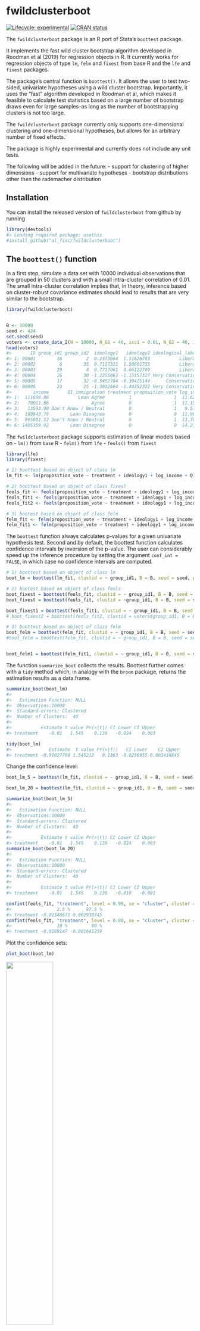 
<!-- README.md is generated from README.Rmd. Please edit that file -->

# fwildclusterboot

<!-- badges: start -->

[![Lifecycle:
experimental](https://img.shields.io/badge/lifecycle-experimental-orange.svg)](https://www.tidyverse.org/lifecycle/#experimental)
[![CRAN
status](https://www.r-pkg.org/badges/version/fwildclusterboot)](https://CRAN.R-project.org/package=fwildclusterboot)
<!-- badges: end -->

The `fwildclusterboot` package is an R port of Stata’s `boottest`
package.

It implements the fast wild cluster bootstrap algorithm developed in
Roodman et al (2019) for regression objects in R. It currently works for
regression objects of type `lm`, `felm` and `fixest` from base R and the
`lfe` and `fixest` packages.

The package’s central function is `boottest()`. It allows the user to
test two-sided, univariate hypotheses using a wild cluster bootstrap.
Importantly, it uses the “fast” algorithm developed in Roodman et al,
which makes it feasible to calculate test statistics based on a large
number of bootstrap draws even for large samples–as long as the number
of bootstrapping clusters is not too large.

The `fwildclusterboot` package currently only supports one-dimensional
clustering and one-dimensional hypotheses, but allows for an arbitrary
number of fixed effects.

The package is highly experimental and currently does not include any
unit tests.

The following will be added in the future: - support for clustering of
higher dimensions - support for multivariate hypotheses - bootstrap
distributions other then the rademacher distribution

## Installation

You can install the released version of `fwildclusterboot` from github
by running

``` r
library(devtools)
#> Loading required package: usethis
#install_github("al_fisc/fwildclusterboot")
```

## The `boottest()` function

In a first step, simulate a data set with 10000 individual observations
that are grouped in 50 clusters and with a small intra-cluster
correlation of 0.01. The small intra-cluster correlation implies that,
in theory, inference based on cluster-robust covariance estimates should
lead to results that are very similar to the bootstrap.

``` r
library(fwildclusterboot)


B <- 10000
seed <- 424
set.seed(seed)
voters <- create_data_2(N = 10000, N_G1 = 40, icc1 = 0.01, N_G2 = 40, icc2 = 0.01)
head(voters)
#>       ID group_id1 group_id2  ideology1   ideology2 ideological_label
#> 1: 00001        16         2  0.2373664  1.11626703           Liberal
#> 2: 00002         6        35  0.7117321  1.50861755           Liberal
#> 3: 00003        29         4  0.7717061  0.06122789           Liberal
#> 4: 00004        26        30 -1.2255063 -1.15157327 Very Conservative
#> 5: 00005        17        32 -0.5452784 -0.30425149      Conservative
#> 6: 00006        23        25 -1.3032564 -1.40352322 Very Conservative
#>        income       Q1_immigration treatment proposition_vote log_income
#> 1:  111686.88           Lean Agree         1                1  11.623455
#> 2:   70011.06                Agree         0                1  11.156409
#> 3:   13593.90 Don't Know / Neutral         0                1   9.517377
#> 4:  160943.76        Lean Disagree         0                0  11.988810
#> 5:  895801.52 Don't Know / Neutral         0                1  13.705474
#> 6: 1495359.92        Lean Disagree         0                0  14.217877
```

The `fwildclusterboot` package supports estimation of linear models
based on - `lm()` from `base` R - `felm()` from `lfe` - `feols()` from
`fixest`

``` r
library(lfe)
library(fixest)

# 1) boottest based on object of class lm
lm_fit <- lm(proposition_vote ~ treatment + ideology1 + log_income + Q1_immigration , weights = NULL, data = voters)

# 2) boottest based on object of class fixest
feols_fit <- feols(proposition_vote ~ treatment + ideology1 + log_income , fixef = c("Q1_immigration"), weights = NULL, data = voters)
feols_fit1 <- feols(proposition_vote ~ treatment + ideology1 + log_income + Q1_immigration, weights = NULL, data = voters)
feols_fit2 <- feols(proposition_vote ~ treatment + ideology1 + log_income | Q1_immigration, weights = NULL, data = voters)

# 3) bootest based on object of class felm
felm_fit <- felm(proposition_vote ~ treatment + ideology1 + log_income | Q1_immigration | 0 |  group_id1, weights = NULL, data = voters)
felm_fit1 <- felm(proposition_vote ~ treatment + ideology1 + log_income + Q1_immigration, weights = NULL, data = voters)
```

The `boottest` function always calculates p-values for a given
univariate hypothesis test. Second and by default, the boottest function
calculates confidence intervals by inversion of the p-value. The user
can considerably speed up the inference procedure by setting the
argument `conf_int = FALSE`, in which case no confidence intervals are
computed.

``` r
# 1) boottest based on object of class lm
boot_lm = boottest(lm_fit, clustid = ~ group_id1, B = B, seed = seed, param = "treatment", conf_int = TRUE)

# 2) bootest based on object of class feols
boot_fixest = boottest(feols_fit, clustid = ~ group_id1, B = B, seed = seed, param = "treatment", conf_int = TRUE)
boot_fixest = boottest(feols_fit, clustid = ~group_id1, B = B, seed = seed, param = "treatment", conf_int = TRUE, demean = TRUE)

boot_fixest1 = boottest(feols_fit1, clustid = ~ group_id1, B = B, seed = seed, param = "treatment", conf_int = TRUE, beta = 0, alpha = 0.05)
# boot_fixest2 = boottest(feols_fit2, clustid = voters$group_id1, B = B, seed = seed, param = "treatment", conf_int = TRUE, beta = 0)

# 3) boottest based on object of class felm
boot_felm = boottest(felm_fit, clustid = ~ group_id1, B = B, seed = seed, param = "treatment", conf_int = TRUE)
#boot_felm = boottest(felm_fit, clustid = ~ group_id1, B = B, seed = seed, param = #"treatment", conf_int = TRUE)


boot_felm1 = boottest(felm_fit1, clustid = ~ group_id1, B = B, seed = seed, param = "treatment", conf_int = TRUE)
```

The function `summarize_boot` collects the results. Boottest further
comes with a `tidy` method which, in analogy with the `broom` package,
returns the estimation results as a data.frame.

``` r
summarize_boot(boot_lm)
#>  
#>   Estimation Function: NULL
#>  Observations:10000
#>  Standard-errors: Clustered  
#>  Number of Clusters:  40
#> 
#>           Estimate t value Pr(>|t|) CI Lower CI Upper
#> treatment    -0.01   1.545    0.136   -0.024    0.003

tidy(boot_lm)
#>              Estimate  t value Pr(>|t|)   CI Lower    CI Upper
#> treatment -0.01027798 1.545212   0.1363 -0.0236955 0.003416845
```

Change the confidence level:

``` r
boot_lm_5 = boottest(lm_fit, clustid = ~ group_id1, B = B, seed = seed, param = "treatment", conf_int = TRUE, beta = 0, alpha = 0.05)

boot_lm_20 = boottest(lm_fit, clustid = ~ group_id1, B = B, seed = seed, param = "treatment", conf_int = TRUE, beta = 0, alpha = 0.20)

summarize_boot(boot_lm_5)
#>  
#>   Estimation Function: NULL
#>  Observations:10000
#>  Standard-errors: Clustered  
#>  Number of Clusters:  40
#> 
#>           Estimate t value Pr(>|t|) CI Lower CI Upper
#> treatment    -0.01   1.545    0.136   -0.024    0.003
summarize_boot(boot_lm_20)
#>  
#>   Estimation Function: NULL
#>  Observations:10000
#>  Standard-errors: Clustered  
#>  Number of Clusters:  40
#> 
#>           Estimate t value Pr(>|t|) CI Lower CI Upper
#> treatment    -0.01   1.545    0.136   -0.019   -0.001

confint(feols_fit, "treatment", level = 0.95, se = "cluster", cluster = "group_id1")
#>                 2.5 %      97.5 %
#> treatment -0.02348671 0.002930745
confint(feols_fit, "treatment", level = 0.80, se = "cluster", cluster = "group_id1")
#>                 10 %         90 %
#> treatment -0.0189147 -0.001641259
```

Plot the confidence sets:

``` r
plot_boot(boot_lm)
```

<img src="man/figures/README-unnamed-chunk-10-1.png" width="50%" />

## Comparison to `cluster.boot()` from `multiwayvcov`

The `multiwayvcov` package offers an alternative implementation of the
wild bootstrap. As can be seen, `multiwayvcov::cluster.boot()`,
`boottest()` and sandwich standard errors produce similar results:

``` r
library(multiwayvcov)
library(lmtest)
res <- cluster.boot(lm_fit, cluster = ~ group_id1, parallel = TRUE, R = 1000, wild_type = "rademacher")

# 1) results from multiwayvcov
coeftest(lm_fit, res)
#> 
#> t test of coefficients:
#> 
#>                                      Estimate Std. Error t value  Pr(>|t|)    
#> (Intercept)                         0.0326410  0.0360644  0.9051  0.365448    
#> treatment                          -0.0102780  0.0064957 -1.5823  0.113619    
#> ideology1                           0.2289206  0.0053191 43.0376 < 2.2e-16 ***
#> log_income                         -0.0014688  0.0025447 -0.5772  0.563807    
#> Q1_immigrationDisagree              0.0894429  0.0290703  3.0768  0.002098 ** 
#> Q1_immigrationLean Disagree         0.2501223  0.0288902  8.6577 < 2.2e-16 ***
#> Q1_immigrationDon't Know / Neutral  0.4854261  0.0272656 17.8036 < 2.2e-16 ***
#> Q1_immigrationLean Agree            0.7261462  0.0251573 28.8643 < 2.2e-16 ***
#> Q1_immigrationAgree                 0.9186321  0.0267120 34.3902 < 2.2e-16 ***
#> Q1_immigrationStrong Agree          0.9721868  0.0304312 31.9471 < 2.2e-16 ***
#> ---
#> Signif. codes:  0 '***' 0.001 '**' 0.01 '*' 0.05 '.' 0.1 ' ' 1

# 2) results from fwildclusterboot
summarize_boot(boot_lm)
#>  
#>   Estimation Function: NULL
#>  Observations:10000
#>  Standard-errors: Clustered  
#>  Number of Clusters:  40
#> 
#>           Estimate t value Pr(>|t|) CI Lower CI Upper
#> treatment    -0.01   1.545    0.136   -0.024    0.003
summarize_boot(boot_fixest)
#>  
#>   Estimation Function: NULL
#>  Observations:10000
#>  Standard-errors: Clustered  
#>  Number of Clusters:  40
#> 
#>           Estimate t value Pr(>|t|) CI Lower CI Upper
#> treatment    -0.01   1.545    0.136   -0.024    0.003

# 3) sandwich standard errors from fixest
summary(feols_fit, se = "cluster", cluster = "group_id1")
#> OLS estimation, Dep. Var.: proposition_vote
#> Observations: 10,000 
#> Fixed-effects: Q1_immigration: 7
#> Standard-errors: Clustered (group_id1) 
#>             Estimate Std. Error   t value  Pr(>|t|)    
#> treatment  -0.010278   0.006739 -1.525100  0.135306    
#> ideology1   0.228921   0.005343 42.848000 < 2.2e-16 ***
#> log_income -0.001469   0.002673 -0.549447  0.585831    
#> ---
#> Signif. codes:  0 '***' 0.001 '**' 0.01 '*' 0.05 '.' 0.1 ' ' 1
#> Log-likelihood: -4,490.24   Adj. R2: 0.42446 
#>                           R2-Within: 0.27262
```

## Some Tests with 2-way clustering

``` r
library(sandwich)
library(lmtest)
library(multiwayvcov)
options(boot.ncpus = 4)
rm(boot_lm); rm(boot_fixest); rm(boot_felm); rm(res)

boot_lm <-  boottest(lm_fit, clustid = ~group_id1 + group_id2, B = 1000, seed = seed, param = "treatment", conf_int = FALSE)
#> Warning in preprocess.lm(object = object, param = param, clustid = clustid, :
#> You are estimating a model with more than 200 clusters. Are you sure you want to
#> proceed with bootstrap standard errors instead of asymptotic sandwich standard
#> errors? The more clusters in the data, the longer the estimation process.
boot_fixest <-  boottest(feols_fit, clustid = ~group_id1 + group_id2, B = 1000, seed = seed, param = "treatment", conf_int = FALSE)
#> Warning in preprocess.fixest(object = object, param = param, clustid =
#> clustid, : You are estimating a model with more than 200 clusters. Are you
#> sure you want to proceed with bootstrap standard errors instead of asymptotic
#> sandwich standard errors? The more clusters in the data, the longer the
#> estimation process.
boot_felm <-  boottest(felm_fit, clustid = ~group_id1 + group_id2, B = 1000, seed = seed, param = "treatment", conf_int = FALSE)
#> Warning in Ops.factor(treatment + ideology1 + log_income, Q1_immigration): '|'
#> not meaningful for factors
#> Warning in preprocess.felm(object = object, param = param, clustid = clustid, :
#> You are estimating a model with more than 200 clusters. Are you sure you want to
#> proceed with bootstrap standard errors instead of asymptotic sandwich standard
#> errors? The more clusters in the data, the longer the estimation process.

#> Warning in preprocess.felm(object = object, param = param, clustid = clustid, :
#> You are estimating a model with more than 200 clusters. Are you sure you want to
#> proceed with bootstrap standard errors instead of asymptotic sandwich standard
#> errors? The more clusters in the data, the longer the estimation process.
summarize_boot(boot_lm)
#>  
#>   Estimation Function: NULL
#>  Observations:10000
#>  Standard-errors: Clustered  
#>  Number of Clusters:  1593
#> 
#>           Estimate t value Pr(>|t|) CI Lower CI Upper
#> treatment    -0.01  59.319    0.177       NA       NA
summarize_boot(boot_fixest)
#> Warning in min(object$conf_int): no non-missing arguments to min; returning Inf
#> Warning in max(object$conf_int): no non-missing arguments to max; returning -Inf
#>  
#>   Estimation Function: NULL
#>  Observations:10000
#>  Standard-errors: Clustered  
#>  Number of Clusters:  1593
#> 
#>           Estimate t value Pr(>|t|) CI Lower CI Upper
#> treatment    -0.01  59.319    0.177      Inf     -Inf
summarize_boot(boot_felm)
#> Warning in min(object$conf_int): no non-missing arguments to min; returning Inf

#> Warning in min(object$conf_int): no non-missing arguments to max; returning -Inf
#>  
#>   Estimation Function: NULL
#>  Observations:10000
#>  Standard-errors: Clustered  
#>  Number of Clusters:  1593
#> 
#>   Estimate t value Pr(>|t|) CI Lower CI Upper
#> 1    -0.01  59.319    0.177      Inf     -Inf

res <- cluster.boot(lm_fit, cluster = ~group_id1 + group_id2, R = 1000, wild_type = "rademacher", parallel = TRUE)
# # 1) results from multiwayvcov

coeftest(lm_fit, res)
#> Warning in sqrt(diag(se)): NaNs produced
#> 
#> t test of coefficients:
#> 
#>                                      Estimate Std. Error  t value  Pr(>|t|)    
#> (Intercept)                         0.0326410         NA       NA        NA    
#> treatment                          -0.0102780  0.0027535  -3.7327 0.0001905 ***
#> ideology1                           0.2289206  0.0025622  89.3442 < 2.2e-16 ***
#> log_income                         -0.0014688  0.0013198  -1.1129 0.2657628    
#> Q1_immigrationDisagree              0.0894429  0.0171194   5.2247  1.78e-07 ***
#> Q1_immigrationLean Disagree         0.2501223  0.0186605  13.4039 < 2.2e-16 ***
#> Q1_immigrationDon't Know / Neutral  0.4854261  0.0077154  62.9169 < 2.2e-16 ***
#> Q1_immigrationLean Agree            0.7261462  0.0054067 134.3041 < 2.2e-16 ***
#> Q1_immigrationAgree                 0.9186321  0.0077272 118.8823 < 2.2e-16 ***
#> Q1_immigrationStrong Agree          0.9721868  0.0115552  84.1340 < 2.2e-16 ***
#> ---
#> Signif. codes:  0 '***' 0.001 '**' 0.01 '*' 0.05 '.' 0.1 ' ' 1

vocv <- vcovCL(lm_fit, ~ group_id1 + group_id2)
coeftest(lm_fit, vcov)
#> 
#> t test of coefficients:
#> 
#>                                      Estimate Std. Error t value  Pr(>|t|)    
#> (Intercept)                         0.0326410  0.0575787  0.5669    0.5708    
#> treatment                          -0.0102780  0.0075893 -1.3543    0.1757    
#> ideology1                           0.2289206  0.0048950 46.7666 < 2.2e-16 ***
#> log_income                         -0.0014688  0.0027989 -0.5248    0.5997    
#> Q1_immigrationDisagree              0.0894429  0.0502652  1.7794    0.0752 .  
#> Q1_immigrationLean Disagree         0.2501223  0.0484329  5.1643  2.46e-07 ***
#> Q1_immigrationDon't Know / Neutral  0.4854261  0.0482006 10.0710 < 2.2e-16 ***
#> Q1_immigrationLean Agree            0.7261462  0.0484178 14.9975 < 2.2e-16 ***
#> Q1_immigrationAgree                 0.9186321  0.0500019 18.3719 < 2.2e-16 ***
#> Q1_immigrationStrong Agree          0.9721868  0.0661064 14.7064 < 2.2e-16 ***
#> ---
#> Signif. codes:  0 '***' 0.001 '**' 0.01 '*' 0.05 '.' 0.1 ' ' 1
confint(feols_fit, "treatment", level = 0.95, se = "twoway", cluster = c("group_id1", "group_id2"))
#>                 2.5 %      97.5 %
#> treatment -0.02484579 0.004289832
```

## Benchmark

Results of timing benchmarks of `fwildclusterboot` with `multiwayvcov`
(on 4 cores) with - N = 10000 observations - b = 10000 bootstrap
iterations - n\_g = 50 clusters

